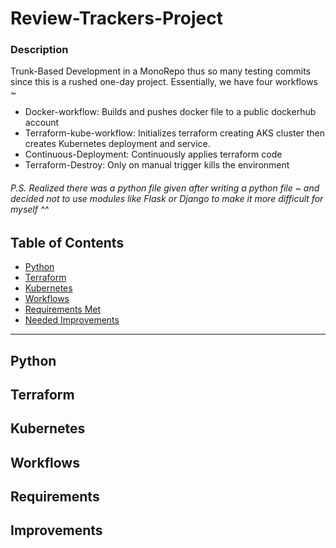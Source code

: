# Review-Trackers-Project

### Description
Trunk-Based Development in a MonoRepo thus so many testing commits since this is a rushed one-day project. Essentially, we have four workflows ~
- Docker-workflow: Builds and pushes docker file to a public dockerhub account
- Terraform-kube-workflow: Initializes terraform creating AKS cluster then creates Kubernetes deployment and service. 
- Continuous-Deployment: Continuously applies terraform code 
- Terraform-Destroy: Only on manual trigger kills the environment 

###### P.S. Realized there was a python file given after writing a python file  ~ and decided not to use modules like Flask or Django to make it more difficult for myself ^^

## Table of Contents

- [Python](#Python)
- [Terraform](#Terraform)
- [Kubernetes](#Kubernetes)
- [Workflows](#Workflows)
- [Requirements Met](#Requirements)
- [Needed Improvements](#Improvements)

--------------

## Python
## Terraform
## Kubernetes
## Workflows
## Requirements
## Improvements